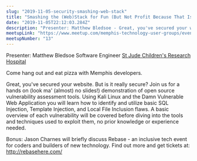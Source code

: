 ```yaml
---
slug: "2019-11-05-security-smashing-web-stack"
title: "Smashing the (Web)Stack for Fun (But Not Profit Because That Is Illegal)"
date: "2019-11-05T22:12:03.284Z"
description: "Presenter: Matthew Bledsoe - Great, you've secured your website. But is it really secure? Join us for a hands on demonstration of open source vulnerability assessment tools."
meetupLink: "https://www.meetup.com/memphis-technology-user-groups/events/hxxpfqyzpbhb/"
meetupNumber: "13"
---
```


Presenter:
Matthew Bledsoe
Software Engineer [St Jude Children's Research Hospital](https://stjude.org)

Come hang out and eat pizza with Memphis developers.

Great, you've secured your website. But is it really secure? Join us for a hands on (look ma' (almost) no slides!) demonstration of open source vulnerability assessment tools. Using Kali Linux and the Damn Vulnerable Web Application you will learn how to identify and utilize basic SQL Injection, Template Injection, and Local File Inclusion flaws. A basic overview of each vulnerability will be covered before diving into the tools and techniques used to exploit them, no prior knowledge or experience needed.

Bonus: Jason Charnes will briefly discuss Rebase - an inclusive tech event for coders and builders of new technology.
Find out more and get tickets at: http://rebasehere.com/